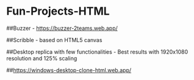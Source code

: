 # Fun-Projects-HTML

##Buzzer - https://buzzer-2teams.web.app/

##Scribble - based on HTML5 canvas

##Desktop replica with few functionalities - Best results with 1920x1080 resolution and 125% scaling

##https://windows-desktop-clone-html.web.app/
